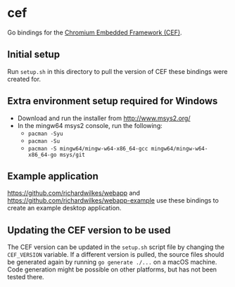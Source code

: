 # cef
Go bindings for the
[Chromium Embedded Framework (CEF)](https://bitbucket.org/chromiumembedded/cef).

## Initial setup
Run `setup.sh` in this directory to pull the version of CEF these bindings
were created for.

## Extra environment setup required for Windows
- Download and run the installer from http://www.msys2.org/
- In the mingw64 msys2 console, run the following:
  - `pacman -Syu`
  - `pacman -Su`
  - `pacman -S mingw64/mingw-w64-x86_64-gcc mingw64/mingw-w64-x86_64-go msys/git`

## Example application
https://github.com/richardwilkes/webapp and
https://github.com/richardwilkes/webapp-example use these bindings to create
an example desktop application.

## Updating the CEF version to be used
The CEF version can be updated in the `setup.sh` script file by changing the
`CEF_VERSION` variable. If a different version is pulled, the source files
should be generated again by running `go generate ./...` on a macOS machine.
Code generation might be possible on other platforms, but has not been tested
there.
